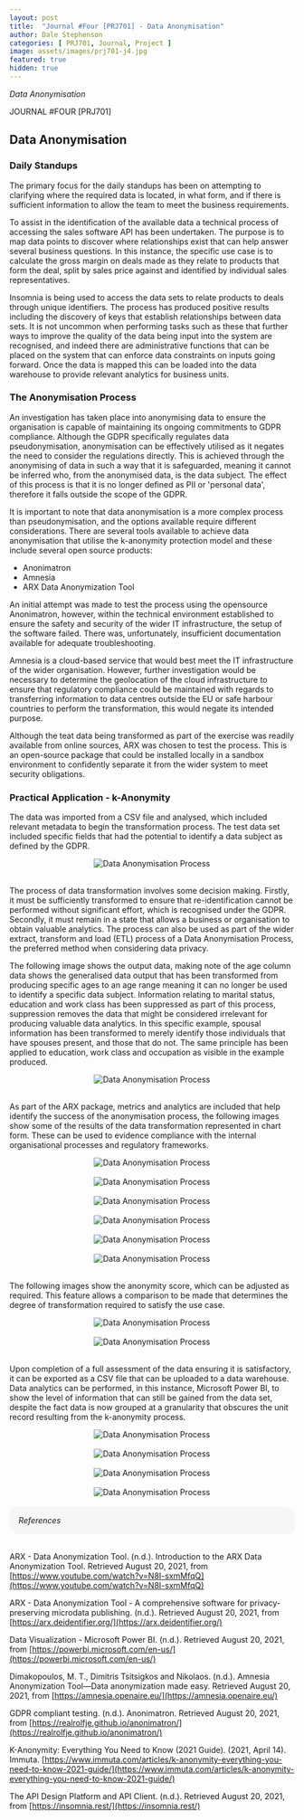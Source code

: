 ```yaml
---
layout: post
title:  "Journal #Four [PRJ701] - Data Anonymisation" 
author: Dale Stephenson
categories: [ PRJ701, Journal, Project ]
image: assets/images/prj701-j4.jpg
featured: true
hidden: true
---
```

<i>Data Anonymisation</i>

JOURNAL #FOUR [PRJ701]

<h2>Data Anonymisation</h2>

<h3>Daily Standups</h3>
 
The primary focus for the daily standups has been on attempting to clarifying where the required data is located, in what form, and if there is sufficient information to allow the team to meet the business requirements.  
 
To assist in the identification of the available data a technical process of accessing the sales software API has been undertaken. The purpose is to map data points to discover where relationships exist that can help answer several business questions. In this instance, the specific use case is to calculate the gross margin on deals made as they relate to products that form the deal, split by sales price against and identified by individual sales representatives.
 
Insomnia is being used to access the data sets to relate products to deals through unique identifiers. The process has produced positive results including the discovery of keys that establish relationships between data sets. It is not uncommon when performing tasks such as these that further ways to improve the quality of the data being input into the system are recognised, and indeed there are administrative functions that can be placed on the system that can enforce data constraints on inputs going forward. Once the data is mapped this can be loaded into the data warehouse to provide relevant analytics for business units.
 
<h3>The Anonymisation Process</h3>
 
An investigation has taken place into anonymising data to ensure the organisation is capable of maintaining its ongoing commitments to GDPR compliance. Although the GDPR specifically regulates data pseudonymisation, anonymisation can be effectively utilised as it negates the need to consider the regulations directly. This is achieved through the anonymising of data in such a way that it is safeguarded, meaning it cannot be inferred who, from the anonymised data, is the data subject. The effect of this process is that it is no longer defined as PII or 'personal data', therefore it falls outside the scope of the GDPR.  
 
It is important to note that data anonymisation is a more complex process than pseudonymisation, and the options available require different considerations. There are several tools available to achieve data anonymisation that utilise the k-anonymity protection model and these include several open source products:
 
- Anonimatron
- Amnesia
- ARX Data Anonymization Tool
 
An initial attempt was made to test the process using the opensource Anonimatron, however, within the technical environment established to ensure the safety and security of the wider IT infrastructure, the setup of the software failed. There was, unfortunately, insufficient documentation available for adequate troubleshooting.  
 
Amnesia is a cloud-based service that would best meet the IT infrastructure of the wider organisation. However, further investigation would be necessary to determine the geolocation of the cloud infrastructure to ensure that regulatory compliance could be maintained with regards to transferring information to data centres outside the EU or safe harbour countries to perform the transformation, this would negate its intended purpose.
 
Although the teat data being transformed as part of the exercise was readily available from online sources, ARX was chosen to test the process. This is an open-source package that could be installed locally in a sandbox environment to confidently separate it from the wider system to meet security obligations.
 
<h3>Practical Application - k-Anonymity</h3>
 
The data was imported from a CSV file and analysed, which included relevant metadata to begin the transformation process. The test data set included specific fields that had the potential to identify a data subject as defined by the GDPR.

<center><img src="/assets/images/prj-j4-1.png" alt="Data Anonymisation Process"></center><br>

The process of data transformation involves some decision making. Firstly, it must be sufficiently transformed to ensure that re-identification cannot be performed without significant effort, which is recognised under the GDPR. Secondly, it must remain in a state that allows a business or organisation to obtain valuable analytics. The process can also be used as part of the wider extract, transform and load (ETL) process of a Data Anonymisation Process, the preferred method when considering data privacy.
 
The following image shows the output data, making note of the age column data shows the generalised data output that has been transformed from producing specific ages to an age range meaning it can no longer be used to identify a specific data subject. Information relating to marital status, education and work class has been suppressed as part of this process, suppression removes the data that might be considered irrelevant for producing valuable data analytics. In this specific example, spousal information has been transformed to merely identify those individuals that have spouses present, and those that do not. The same principle has been applied to education, work class and occupation as visible in the example produced.

<center><img src="/assets/images/prj-j4-2.png" alt="Data Anonymisation Process"></center><br>

As part of the ARX package, metrics and analytics are included that help identify the success of the anonymisation process, the following images show some of the results of the data transformation represented in chart form. These can be used to evidence compliance with the internal organisational processes and regulatory frameworks.

<center><img src="/assets/images/prj-j4-3.png" alt="Data Anonymisation Process"></center><br>
<center><img src="/assets/images/prj-j4-4.png" alt="Data Anonymisation Process"></center><br>
<center><img src="/assets/images/prj-j4-5.png" alt="Data Anonymisation Process"></center><br>
<center><img src="/assets/images/prj-j4-6.png" alt="Data Anonymisation Process"></center><br>
<center><img src="/assets/images/prj-j4-7.png" alt="Data Anonymisation Process"></center><br>
<center><img src="/assets/images/prj-j4-8.png" alt="Data Anonymisation Process"></center><br>

The following images show the anonymity score, which can be adjusted as required. This feature allows a comparison to be made that determines the degree of transformation required to satisfy the use case.

<center><img src="/assets/images/prj-j4-9.png" alt="Data Anonymisation Process"></center><br>
<center><img src="/assets/images/prj-j4-10.png" alt="Data Anonymisation Process"></center><br>

Upon completion of a full assessment of the data ensuring it is satisfactory, it can be exported as a CSV file that can be uploaded to a data warehouse. Data analytics can be performed, in this instance, Microsoft Power BI, to show the level of information that can still be gained from the data set, despite the fact data is now grouped at a granularity that obscures the unit record resulting from the k-anonymity process.

<center><img src="/assets/images/prj-j4-11.png" alt="Data Anonymisation Process"></center><br>
<center><img src="/assets/images/prj-j4-12.png" alt="Data Anonymisation Process"></center><br>
<center><img src="/assets/images/prj-j4-13.png" alt="Data Anonymisation Process"></center><br>
<center><img src="/assets/images/prj-j4-14.png" alt="Data Anonymisation Process"></center><br>

<div style="background-color: #f6f6f6; padding: 1rem; border-radius: 10px 20px;"> 
    <i>References</i>
</div>
</br>

ARX - Data Anonymization Tool. (n.d.). Introduction to the ARX Data Anonymization Tool. Retrieved August 20, 2021, from [https://www.youtube.com/watch?v=N8I-sxmMfqQ](https://www.youtube.com/watch?v=N8I-sxmMfqQ)

ARX - Data Anonymization Tool - A comprehensive software for privacy-preserving microdata publishing. (n.d.). Retrieved August 20, 2021, from [https://arx.deidentifier.org/](https://arx.deidentifier.org/)

Data Visualization - Microsoft Power BI. (n.d.). Retrieved August 20, 2021, from [https://powerbi.microsoft.com/en-us/](https://powerbi.microsoft.com/en-us/)

Dimakopoulos, M. T., Dimitris Tsitsigkos and Nikolaos. (n.d.). Amnesia Anonymization Tool—Data anonymization made easy. Retrieved August 20, 2021, from [https://amnesia.openaire.eu/](https://amnesia.openaire.eu/)

GDPR compliant testing. (n.d.). Anonimatron. Retrieved August 20, 2021, from [https://realrolfje.github.io/anonimatron/](https://realrolfje.github.io/anonimatron/)

K-Anonymity: Everything You Need to Know (2021 Guide). (2021, April 14). Immuta. [https://www.immuta.com/articles/k-anonymity-everything-you-need-to-know-2021-guide/](https://www.immuta.com/articles/k-anonymity-everything-you-need-to-know-2021-guide/)

The API Design Platform and API Client. (n.d.). Retrieved August 20, 2021, from [https://insomnia.rest/](https://insomnia.rest/)